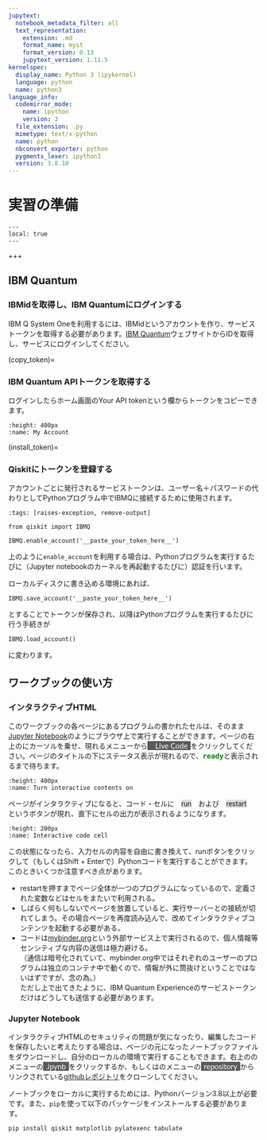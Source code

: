 ```yaml
---
jupytext:
  notebook_metadata_filter: all
  text_representation:
    extension: .md
    format_name: myst
    format_version: 0.13
    jupytext_version: 1.11.5
kernelspec:
  display_name: Python 3 (ipykernel)
  language: python
  name: python3
language_info:
  codemirror_mode:
    name: ipython
    version: 3
  file_extension: .py
  mimetype: text/x-python
  name: python
  nbconvert_exporter: python
  pygments_lexer: ipython3
  version: 3.8.10
---
```


# 実習の準備

```{contents} 目次
---
local: true
---
```

+++

## IBM Quantum

### IBMidを取得し、IBM Quantumにログインする

IBM Q System Oneを利用するには、IBMidというアカウントを作り、サービストークンを取得する必要があります。[IBM Quantum](https://quantum-computing.ibm.com/)ウェブサイトからIDを取得し、サービスにログインしてください。

(copy_token)=
### IBM Quantum APIトークンを取得する

ログインしたらホーム画面のYour API tokenという欄からトークンをコピーできます。
```{image} figs/ibmq_home.png
:height: 400px
:name: My Account
```

(install_token)=
### Qiskitにトークンを登録する

アカウントごとに発行されるサービストークンは、ユーザー名＋パスワードの代わりとしてPythonプログラム中でIBMQに接続するために使用されます。

```{code-cell} ipython3
:tags: [raises-exception, remove-output]

from qiskit import IBMQ

IBMQ.enable_account('__paste_your_token_here__')
```

上のように`enable_account`を利用する場合は、Pythonプログラムを実行するたびに（Jupyter notebookのカーネルを再起動するたびに）認証を行います。

ローカルディスクに書き込める環境にあれば、
```{code-block} python
IBMQ.save_account('__paste_your_token_here__')
```
とすることでトークンが保存され、以降はPythonプログラムを実行するたびに行う手続きが
```{code-block} python
IBMQ.load_account()
```
に変わります。

## ワークブックの使い方

### インタラクティブHTML

このワークブックの各ページにあるプログラムの書かれたセルは、そのまま[Jupyter Notebook](https://jupyter.org/)のようにブラウザ上で実行することができます。ページの右上の<i class="fas fa-rocket"></i>にカーソルを乗せ、現れるメニューから<span style="background-color:#5a5a5a; color:white; font-family:Lato, sans-serif; font-weight:400; font-size:15px;"><i class="fas fa-play" style="margin-left: .4em;"></i> <span style="margin: 0 .4em 0 .4em;">Live Code</span></span>をクリックしてください。ページのタイトルの下にステータス表示が現れるので、<span style="color: green; font-family: monospace; font-weight: bold; font-size: 1em;">ready</span>と表示されるまで待ちます。

```{image} figs/toggle_interactive.jpg
:height: 400px
:name: Turn interactive contents on
```

ページがインタラクティブになると、コード・セルに<span style="background-color:#dddddd; font-family:'Roboto', sans-serif; margin:0 1em 0 1em;">run</span>および<span style="background-color:#dddddd; font-family:'Roboto', sans-serif; margin:0 1em 0 1em;">restart</span>というボタンが現れ、直下にセルの出力が表示されるようになります。

```{image} figs/interactive_cell.jpg
:height: 200px
:name: Interactive code cell
```

この状態になったら、入力セルの内容を自由に書き換えて、runボタンをクリックして（もしくはShift + Enterで）Pythonコードを実行することができます。このときいくつか注意すべき点があります。

- restartを押すまでページ全体が一つのプログラムになっているので、定義された変数などはセルをまたいで利用される。
- しばらく何もしないでページを放置していると、実行サーバーとの接続が切れてしまう。その場合ページを再度読み込んで、改めてインタラクティブコンテンツを起動する必要がある。
- コードは[mybinder.org](https://mybinder.org/)という外部サービス上で実行されるので、個人情報等センシティブな内容の送信は極力避ける。<br/>
  （通信は暗号化されていて、mybinder.org中ではそれぞれのユーザーのプログラムは独立のコンテナ中で動くので、情報が外に筒抜けということではないはずですが、念の為。）<br/>
  ただし上で出てきたように、IBM Quantum Experienceのサービストークンだけはどうしても送信する必要があります。
  
### Jupyter Notebook
  
インタラクティブHTMLのセキュリティの問題が気になったり、編集したコードを保存したいと考えたりする場合は、ページの元になったノートブックファイルをダウンロードし、自分のローカルの環境で実行することもできます。右上の<i class="fas fa-download"></i>のメニューの<span style="background-color:#5a5a5a; color:white; font-family:Lato, sans-serif; font-weight:400; font-size:15px;"><span style="margin: 0 .4em 0 .4em;">.ipynb</span></span>をクリックするか、もしくは<i class="fab fa-github"></i>のメニューの<span style="background-color:#5a5a5a; color:white; font-family:Lato, sans-serif; font-weight:400; font-size:15px;"><span style="margin: 0 .4em 0 .4em;">repository</span></span>からリンクされている[githubレポジトリ](https://github.com/UTokyo-ICEPP/qc-workbook)をクローンしてください。

ノートブックをローカルに実行するためには、Pythonバージョン3.8以上が必要です。また、`pip`を使って以下のパッケージをインストールする必要があります。

```{code-block}
pip install qiskit matplotlib pylatexenc tabulate
```
